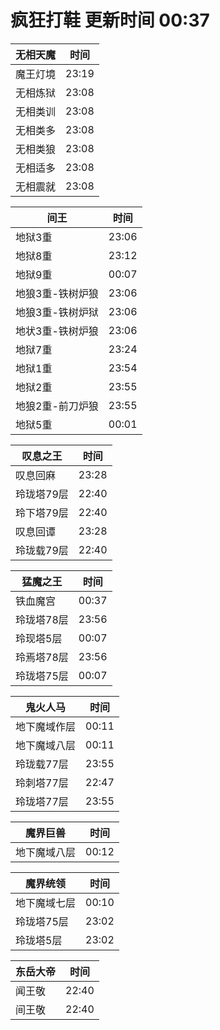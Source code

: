 # 疯狂打鞋 更新时间 00:37

| 无相天魔   | 时间    |
|--------|-------|
| 魔王灯境 | 23:19 |
| 无相炼狱 | 23:08 |
| 无相类训 | 23:08 |
| 无相类多 | 23:08 |
| 无相类狼 | 23:08 |
| 无相适多 | 23:08 |
| 无相震就 | 23:08 |

| 间王   | 时间    |
|--------|-------|
| 地狱3重 | 23:06 |
| 地狱8重 | 23:12 |
| 地狱9重 | 00:07 |
| 地狼3重-铁树炉狼 | 23:06 |
| 地狼3重-铁树炉狱 | 23:06 |
| 地状3重-铁树炉狼 | 23:06 |
| 地狱7重 | 23:24 |
| 地狱1重 | 23:54 |
| 地狱2重 | 23:55 |
| 地狼2重-前刀炉狼 | 23:55 |
| 地狱5重 | 00:01 |

| 叹息之王   | 时间    |
|--------|-------|
| 叹息回麻 | 23:28 |
| 玲珑塔79层 | 22:40 |
| 玲下塔79层 | 22:40 |
| 叹息回谭 | 23:28 |
| 玲珑载79层 | 22:40 |

| 猛魔之王   | 时间    |
|--------|-------|
| 铁血魔宫 | 00:37 |
| 玲珑塔78层 | 23:56 |
| 玲现塔5层 | 00:07 |
| 玲焉塔78层 | 23:56 |
| 玲珑塔75层 | 00:07 |

| 鬼火人马   | 时间    |
|--------|-------|
| 地下魔域作层 | 00:11 |
| 地下魔域八层 | 00:11 |
| 玲珑载77层 | 23:55 |
| 玲刺塔77层 | 22:47 |
| 玲珑塔77层 | 23:55 |

| 魔界巨兽   | 时间    |
|--------|-------|
| 地下魔域八层 | 00:12 |

| 魔界统领   | 时间    |
|--------|-------|
| 地下魔域七层 | 00:10 |
| 玲珑塔75层 | 23:02 |
| 玲珑塔5层 | 23:02 |

| 东岳大帝   | 时间    |
|--------|-------|
| 闻王敬 | 22:40 |
| 间王敬 | 22:40 |